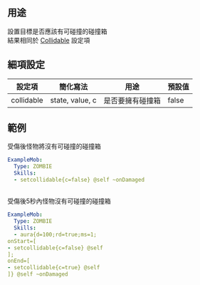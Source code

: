 ## 用途
設置目標是否應該有可碰撞的碰撞箱
<br>結果相同於 [Collidable](/Mobs/Options#collidable) 設定項

## 細項設定
| 設定項 | 簡化寫法 | 用途 | 預設值 |
|----------------|-----------------|----------------------------------------------------|---------------|
| collidable | state, value, c | 是否要擁有碰撞箱   | false |

## 範例
受傷後怪物將沒有可碰撞的碰撞箱
```yml
ExampleMob:
  Type: ZOMBIE
  Skills:
  - setcollidable{c=false} @self ~onDamaged
```
##
受傷後5秒內怪物沒有可碰撞的碰撞箱
```yml
ExampleMob:
  Type: ZOMBIE
  Skills:
  - aura{d=100;rd=true;ms=1;
onStart=[
- setcollidable{c=false} @self
];
onEnd=[
- setcollidable{c=true} @self
]} @self ~onDamaged
```